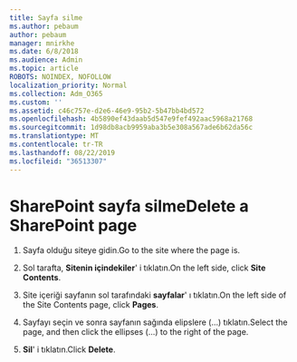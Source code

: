 ```yaml
---
title: Sayfa silme
ms.author: pebaum
author: pebaum
manager: mnirkhe
ms.date: 6/8/2018
ms.audience: Admin
ms.topic: article
ROBOTS: NOINDEX, NOFOLLOW
localization_priority: Normal
ms.collection: Adm_O365
ms.custom: ''
ms.assetid: c46c757e-d2e6-46e9-95b2-5b47bb4bd572
ms.openlocfilehash: 4b5890ef43daab5d547e9fef492aac5968a21768
ms.sourcegitcommit: 1d98db8acb9959aba3b5e308a567ade6b62da56c
ms.translationtype: MT
ms.contentlocale: tr-TR
ms.lasthandoff: 08/22/2019
ms.locfileid: "36513307"
---
```

# <a name="delete-a-sharepoint-page"></a><span data-ttu-id="21ae2-102">SharePoint sayfa silme</span><span class="sxs-lookup"><span data-stu-id="21ae2-102">Delete a SharePoint page</span></span>

1. <span data-ttu-id="21ae2-103">Sayfa olduğu siteye gidin.</span><span class="sxs-lookup"><span data-stu-id="21ae2-103">Go to the site where the page is.</span></span>
    
2. <span data-ttu-id="21ae2-104">Sol tarafta, **Sitenin içindekiler**' i tıklatın.</span><span class="sxs-lookup"><span data-stu-id="21ae2-104">On the left side, click **Site Contents**.</span></span>
    
3. <span data-ttu-id="21ae2-105">Site içeriği sayfanın sol tarafındaki **sayfalar**' ı tıklatın.</span><span class="sxs-lookup"><span data-stu-id="21ae2-105">On the left side of the Site Contents page, click **Pages**.</span></span>
    
4. <span data-ttu-id="21ae2-106">Sayfayı seçin ve sonra sayfanın sağında elipslere (...) tıklatın.</span><span class="sxs-lookup"><span data-stu-id="21ae2-106">Select the page, and then click the ellipses (...) to the right of the page.</span></span>
    
5. <span data-ttu-id="21ae2-107">**Sil**' i tıklatın.</span><span class="sxs-lookup"><span data-stu-id="21ae2-107">Click **Delete**.</span></span>
    

